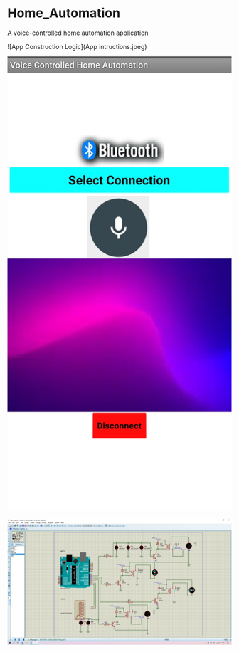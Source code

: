 # Home_Automation
A voice-controlled home automation application


![App Construction Logic](App intructions.jpeg)

![App Interface](App.jpeg)

![Home Circuit](Working.jpeg)
